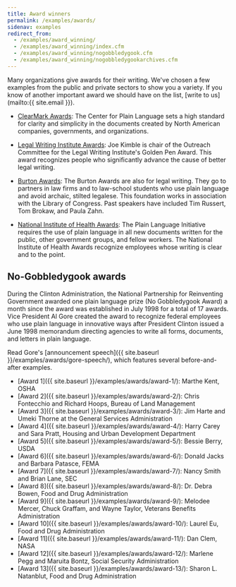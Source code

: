 ```yaml
---
title: Award winners
permalink: /examples/awards/
sidenav: examples
redirect_from:
  - /examples/award_winning/
  - /examples/award_winning/index.cfm
  - /examples/award_winning/nogobbledygook.cfm
  - /examples/award_winning/nogobbledygookarchives.cfm
---
```


Many organizations give awards for their writing. We've chosen a few examples from the public and private sectors to show you a variety. If you know of another important award we should have on the list, [write to us](mailto:{{ site.email }}).

* [ClearMark Awards](http://centerforplainlanguage.org/awards/clearmark/): The Center for Plain Language sets a high standard for clarity and simplicity in the documents created by North American companies, governments, and organizations.

* [Legal Writing Institute Awards](https://www.lwionline.org/awards): Joe Kimble is chair of the Outreach Committee for the Legal Writing Institute's Golden Pen Award. This award recognizes people who significantly advance the cause of better legal writing.

* [Burton Awards](https://www.burtonawards.com/awards/): The Burton Awards are also for legal writing. They go to partners in law firms and to law-school students who use plain language and avoid archaic, stilted legalese. This foundation works in association with the Library of Congress. Past speakers have included Tim Russert, Tom Brokaw, and Paula Zahn.

* [National Institute of Health Awards](https://www.nih.gov/institutes-nih/nih-office-director/office-communications-public-liaison/clear-communication/plain-language/awards-planning): The Plain Language Initiative requires the use of plain language in all new documents written for the public, other government groups, and fellow workers. The National Institute of Health Awards recognize employees whose writing is clear and to the point.

## No-Gobbledygook awards

During the Clinton Administration, the National Partnership for Reinventing Government awarded one plain language prize (No Gobbledygook Award) a month since the award was established in July 1998 for a total of 17 awards. Vice President Al Gore created the award to recognize federal employees who use plain language in innovative ways after President Clinton issued a June 1998 memorandum directing agencies to write all forms, documents, and letters in plain language.

Read Gore's [announcement speech]({{ site.baseurl }}/examples/awards/gore-speech/), which features several before-and-after examples.

* [Award 1]({{ site.baseurl }}/examples/awards/award-1/): Marthe Kent, OSHA
* [Award 2]({{ site.baseurl }}/examples/awards/award-2/): Chris Fontecchio and Richard Hoops, Bureau of Land Management
* [Award 3]({{ site.baseurl }}/examples/awards/award-3/): Jim Harte and Umeki Thorne at the General Services Administration
* [Award 4]({{ site.baseurl }}/examples/awards/award-4/): Harry Carey and Sara Pratt, Housing and Urban Development Department
* [Award 5]({{ site.baseurl }}/examples/awards/award-5/): Bessie Berry, USDA
* [Award 6]({{ site.baseurl }}/examples/awards/award-6/): Donald Jacks and Barbara Patasce, FEMA
* [Award 7]({{ site.baseurl }}/examples/awards/award-7/): Nancy Smith and Brian Lane, SEC
* [Award 8]({{ site.baseurl }}/examples/awards/award-8/): Dr. Debra Bowen, Food and Drug Administration
* [Award 9]({{ site.baseurl }}/examples/awards/award-9/): Melodee Mercer, Chuck Graffam, and Wayne Taylor, Veterans Benefits Administration
* [Award 10]({{ site.baseurl }}/examples/awards/award-10/): Laurel Eu, Food and Drug Administration
* [Award 11]({{ site.baseurl }}/examples/awards/award-11/): Dan Clem, NASA
* [Award 12]({{ site.baseurl }}/examples/awards/award-12/): Marlene Pegg and Maruita Bontz, Social Security Administration
* [Award 13]({{ site.baseurl }}/examples/awards/award-13/): Sharon L. Natanblut, Food and Drug Administration

